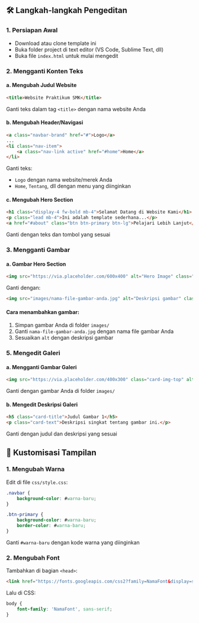 
## 🛠️ Langkah-langkah Pengeditan

### 1. **Persiapan Awal**
- Download atau clone template ini
- Buka folder project di text editor (VS Code, Sublime Text, dll)
- Buka file `index.html` untuk mulai mengedit

### 2. **Mengganti Konten Teks**

#### a. Mengubah Judul Website
```html
<title>Website Praktikum SMK</title> 
```
Ganti teks dalam tag `<title>` dengan nama website Anda

#### b. Mengubah Header/Navigasi
```html
<a class="navbar-brand" href="#">Logo</a>
...
<li class="nav-item">
    <a class="nav-link active" href="#home">Home</a>
</li>
```
Ganti teks:
- `Logo` dengan nama website/merek Anda
- `Home`, `Tentang`, dll dengan menu yang diinginkan

#### c. Mengubah Hero Section
```html
<h1 class="display-4 fw-bold mb-4">Selamat Datang di Website Kami</h1>
<p class="lead mb-4">Ini adalah template sederhana...</p>
<a href="#about" class="btn btn-primary btn-lg">Pelajari Lebih Lanjut</a>
```
Ganti dengan teks dan tombol yang sesuai

### 3. **Mengganti Gambar**

#### a. Gambar Hero Section
```html
<img src="https://via.placeholder.com/600x400" alt="Hero Image" class="img-fluid rounded">
```
Ganti dengan:
```html
<img src="images/nama-file-gambar-anda.jpg" alt="Deskripsi gambar" class="img-fluid rounded">
```

#### Cara menambahkan gambar:
1. Simpan gambar Anda di folder `images/`
2. Ganti `nama-file-gambar-anda.jpg` dengan nama file gambar Anda
3. Sesuaikan `alt` dengan deskripsi gambar

### 5. **Mengedit Galeri**

#### a. Mengganti Gambar Galeri
```html
<img src="https://via.placeholder.com/400x300" class="card-img-top" alt="Gallery Image 1">
```
Ganti dengan gambar Anda di folder `images/`

#### b. Mengedit Deskripsi Galeri
```html
<h5 class="card-title">Judul Gambar 1</h5>
<p class="card-text">Deskripsi singkat tentang gambar ini.</p>
```
Ganti dengan judul dan deskripsi yang sesuai

## 🎨 Kustomisasi Tampilan

### 1. Mengubah Warna
Edit di file `css/style.css`:
```css
.navbar {
    background-color: #warna-baru;
}

.btn-primary {
    background-color: #warna-baru;
    border-color: #warna-baru;
}
```
Ganti `#warna-baru` dengan kode warna yang diinginkan

### 2. Mengubah Font
Tambahkan di bagian `<head>`:
```html
<link href="https://fonts.googleapis.com/css2?family=NamaFont&display=swap" rel="stylesheet">
```
Lalu di CSS:
```css
body {
    font-family: 'NamaFont', sans-serif;
}
```
